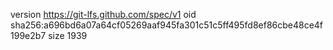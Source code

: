version https://git-lfs.github.com/spec/v1
oid sha256:a696bd6a07a64cf05269aaf945fa301c51c5ff495fd8ef86cbe48ce4f199e2b7
size 1939
